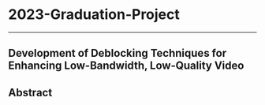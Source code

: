 # 2023-Graduation-Project
> 
---
## Development of Deblocking Techniques for Enhancing Low-Bandwidth, Low-Quality Video
## Abstract
> 
